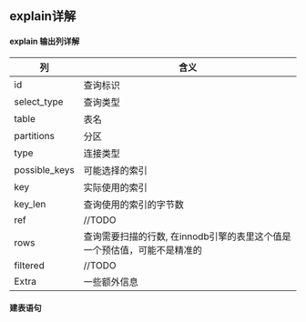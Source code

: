 ## explain详解

#### explain 输出列详解
列      | 含义
----------| -------------
id            | 查询标识
select_type   | 查询类型
table         | 表名
partitions    | 分区
type          | 连接类型
possible_keys | 可能选择的索引
key           | 实际使用的索引
key_len       | 查询使用的索引的字节数
ref           | //TODO
rows          | 查询需要扫描的行数, 在innodb引擎的表里这个值是一个预估值，可能不是精准的
filtered      | //TODO
Extra         | 一些额外信息


#### 建表语句



